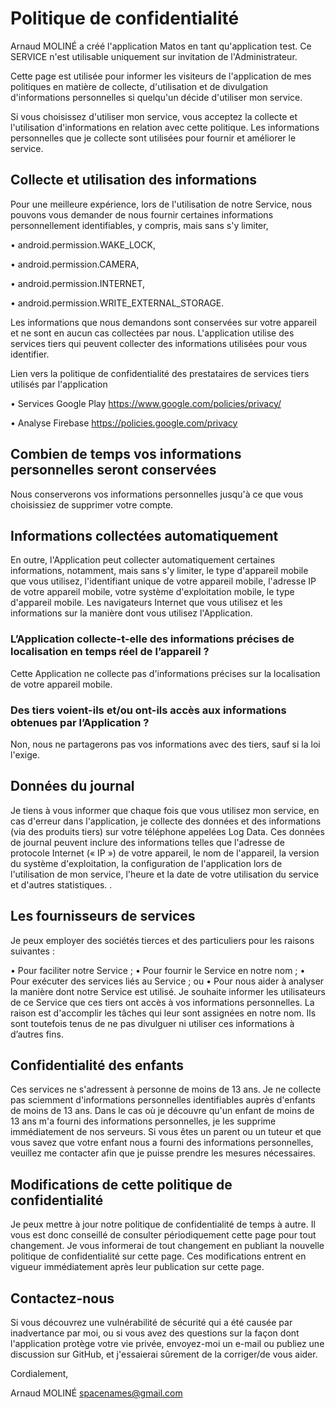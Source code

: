 # Politique de confidentialité

Arnaud MOLINÉ a créé l'application Matos en tant qu'application test. Ce SERVICE n'est utilisable uniquement sur invitation de l'Administrateur.

Cette page est utilisée pour informer les visiteurs de l'application de mes politiques en matière de collecte, d'utilisation et de divulgation d'informations personnelles si quelqu'un décide d'utiliser mon service.

Si vous choisissez d'utiliser mon service, vous acceptez la collecte et l'utilisation d'informations en relation avec cette politique. Les informations personnelles que je collecte sont utilisées pour fournir et améliorer le service.

## Collecte et utilisation des informations

Pour une meilleure expérience, lors de l'utilisation de notre Service, nous pouvons vous demander de nous fournir certaines informations personnellement identifiables, y compris, mais sans s'y limiter,

•	android.permission.WAKE_LOCK,

•	android.permission.CAMERA,

•	android.permission.INTERNET,

•	android.permission.WRITE_EXTERNAL_STORAGE.

Les informations que nous demandons sont conservées sur votre appareil et ne sont en aucun cas collectées par nous. L'application utilise des services tiers qui peuvent collecter des informations utilisées pour vous identifier.

Lien vers la politique de confidentialité des prestataires de services tiers utilisés par l'application

•	Services Google Play https://www.google.com/policies/privacy/

•	Analyse Firebase  https://policies.google.com/privacy


## Combien de temps vos informations personnelles seront conservées

Nous conserverons vos informations personnelles jusqu'à ce que vous choisissiez de supprimer votre compte.

## Informations collectées automatiquement

En outre, l'Application peut collecter automatiquement certaines informations, notamment, mais sans s'y limiter, le type d'appareil mobile que vous utilisez, l'identifiant unique de votre appareil mobile, l'adresse IP de votre appareil mobile, votre système d'exploitation mobile, le type d'appareil mobile. Les navigateurs Internet que vous utilisez et les informations sur la manière dont vous utilisez l'Application.

### L’Application collecte-t-elle des informations précises de localisation en temps réel de l’appareil ?

Cette Application ne collecte pas d'informations précises sur la localisation de votre appareil mobile.

### Des tiers voient-ils et/ou ont-ils accès aux informations obtenues par l’Application ?

Non, nous ne partagerons pas vos informations avec des tiers, sauf si la loi l'exige.

## Données du journal

Je tiens à vous informer que chaque fois que vous utilisez mon service, en cas d'erreur dans l'application, je collecte des données et des informations (via des produits tiers) sur votre téléphone appelées Log Data. Ces données de journal peuvent inclure des informations telles que l'adresse de protocole Internet (« IP ») de votre appareil, le nom de l'appareil, la version du système d'exploitation, la configuration de l'application lors de l'utilisation de mon service, l'heure et la date de votre utilisation du service et d'autres statistiques. .

## Les fournisseurs de services

Je peux employer des sociétés tierces et des particuliers pour les raisons suivantes :

•	Pour faciliter notre Service ;
•	Pour fournir le Service en notre nom ;
•	Pour exécuter des services liés au Service ; ou
•	Pour nous aider à analyser la manière dont notre Service est utilisé.
Je souhaite informer les utilisateurs de ce Service que ces tiers ont accès à vos informations personnelles. La raison est d'accomplir les tâches qui leur sont assignées en notre nom. Ils sont toutefois tenus de ne pas divulguer ni utiliser ces informations à d’autres fins.

## Confidentialité des enfants

Ces services ne s'adressent à personne de moins de 13 ans. Je ne collecte pas sciemment d'informations personnelles identifiables auprès d'enfants de moins de 13 ans. Dans le cas où je découvre qu'un enfant de moins de 13 ans m'a fourni des informations personnelles, je les supprime immédiatement de nos serveurs. Si vous êtes un parent ou un tuteur et que vous savez que votre enfant nous a fourni des informations personnelles, veuillez me contacter afin que je puisse prendre les mesures nécessaires.

## Modifications de cette politique de confidentialité

Je peux mettre à jour notre politique de confidentialité de temps à autre. Il vous est donc conseillé de consulter périodiquement cette page pour tout changement. Je vous informerai de tout changement en publiant la nouvelle politique de confidentialité sur cette page. Ces modifications entrent en vigueur immédiatement après leur publication sur cette page.

## Contactez-nous

Si vous découvrez une vulnérabilité de sécurité qui a été causée par inadvertance par moi, ou si vous avez des questions sur la façon dont l'application protège votre vie privée, envoyez-moi un e-mail ou publiez une discussion sur GitHub, et j'essaierai sûrement de la corriger/de vous aider.

Cordialement,

Arnaud MOLINÉ
spacenames@gmail.com

